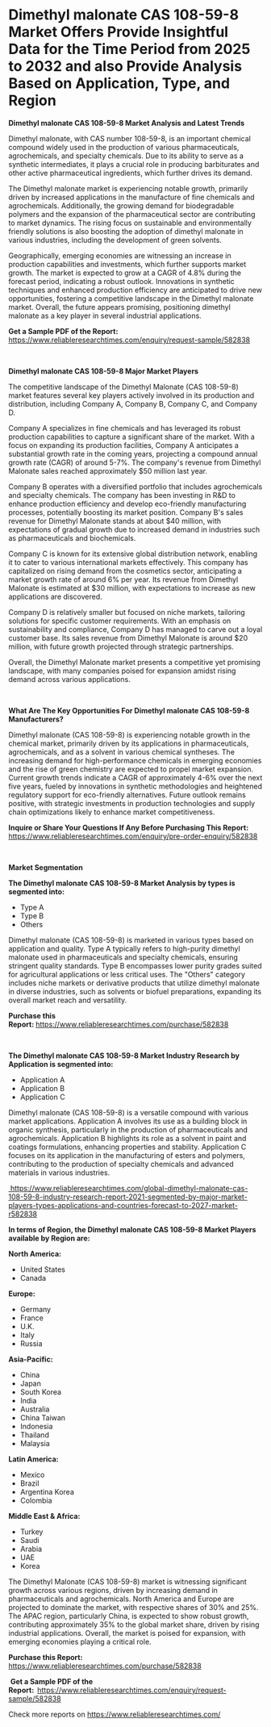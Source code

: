 <p><h1>Dimethyl malonate CAS 108-59-8 Market Offers Provide Insightful Data for the Time Period from 2025 to 2032 and also Provide Analysis Based on Application, Type, and Region</h1></p><p><strong>Dimethyl malonate CAS 108-59-8 Market Analysis and Latest Trends</strong></p>
<p><p>Dimethyl malonate, with CAS number 108-59-8, is an important chemical compound widely used in the production of various pharmaceuticals, agrochemicals, and specialty chemicals. Due to its ability to serve as a synthetic intermediates, it plays a crucial role in producing barbiturates and other active pharmaceutical ingredients, which further drives its demand.</p><p>The Dimethyl malonate market is experiencing notable growth, primarily driven by increased applications in the manufacture of fine chemicals and agrochemicals. Additionally, the growing demand for biodegradable polymers and the expansion of the pharmaceutical sector are contributing to market dynamics. The rising focus on sustainable and environmentally friendly solutions is also boosting the adoption of dimethyl malonate in various industries, including the development of green solvents.</p><p>Geographically, emerging economies are witnessing an increase in production capabilities and investments, which further supports market growth. The market is expected to grow at a CAGR of 4.8% during the forecast period, indicating a robust outlook. Innovations in synthetic techniques and enhanced production efficiency are anticipated to drive new opportunities, fostering a competitive landscape in the Dimethyl malonate market. Overall, the future appears promising, positioning dimethyl malonate as a key player in several industrial applications.</p></p>
<p><strong>Get a Sample PDF of the Report:&nbsp;</strong> <a href="https://www.reliableresearchtimes.com/enquiry/request-sample/582838?utm_campaign=3281&utm_medium=2&utm_source=Github&utm_content=ia&utm_term=23032025&utm_id=dimethyl-malonate-cas-108-59-8">https://www.reliableresearchtimes.com/enquiry/request-sample/582838</a></p>
<p>&nbsp;</p>
<p><strong>Dimethyl malonate CAS 108-59-8 Major Market Players</strong></p>
<p><p>The competitive landscape of the Dimethyl Malonate (CAS 108-59-8) market features several key players actively involved in its production and distribution, including Company A, Company B, Company C, and Company D. </p><p>Company A specializes in fine chemicals and has leveraged its robust production capabilities to capture a significant share of the market. With a focus on expanding its production facilities, Company A anticipates a substantial growth rate in the coming years, projecting a compound annual growth rate (CAGR) of around 5-7%. The company's revenue from Dimethyl Malonate sales reached approximately $50 million last year.</p><p>Company B operates with a diversified portfolio that includes agrochemicals and specialty chemicals. The company has been investing in R&D to enhance production efficiency and develop eco-friendly manufacturing processes, potentially boosting its market position. Company B's sales revenue for Dimethyl Malonate stands at about $40 million, with expectations of gradual growth due to increased demand in industries such as pharmaceuticals and biochemicals.</p><p>Company C is known for its extensive global distribution network, enabling it to cater to various international markets effectively. This company has capitalized on rising demand from the cosmetics sector, anticipating a market growth rate of around 6% per year. Its revenue from Dimethyl Malonate is estimated at $30 million, with expectations to increase as new applications are discovered.</p><p>Company D is relatively smaller but focused on niche markets, tailoring solutions for specific customer requirements. With an emphasis on sustainability and compliance, Company D has managed to carve out a loyal customer base. Its sales revenue from Dimethyl Malonate is around $20 million, with future growth projected through strategic partnerships. </p><p>Overall, the Dimethyl Malonate market presents a competitive yet promising landscape, with many companies poised for expansion amidst rising demand across various applications.</p></p>
<p>&nbsp;</p>
<p><strong>What Are The Key Opportunities For Dimethyl malonate CAS 108-59-8 Manufacturers?</strong></p>
<p><p>Dimethyl malonate (CAS 108-59-8) is experiencing notable growth in the chemical market, primarily driven by its applications in pharmaceuticals, agrochemicals, and as a solvent in various chemical syntheses. The increasing demand for high-performance chemicals in emerging economies and the rise of green chemistry are expected to propel market expansion. Current growth trends indicate a CAGR of approximately 4-6% over the next five years, fueled by innovations in synthetic methodologies and heightened regulatory support for eco-friendly alternatives. Future outlook remains positive, with strategic investments in production technologies and supply chain optimizations likely to enhance market competitiveness.</p></p>
<p><strong>Inquire or Share Your Questions If Any Before Purchasing This Report:</strong> <a href="https://www.reliableresearchtimes.com/enquiry/pre-order-enquiry/582838?utm_campaign=3281&utm_medium=2&utm_source=Github&utm_content=ia&utm_term=23032025&utm_id=dimethyl-malonate-cas-108-59-8">https://www.reliableresearchtimes.com/enquiry/pre-order-enquiry/582838</a></p>
<p>&nbsp;</p>
<p><strong>Market Segmentation</strong></p>
<p><strong>The Dimethyl malonate CAS 108-59-8 Market Analysis by types is segmented into:</strong></p>
<p><ul><li>Type A</li><li>Type B</li><li>Others</li></ul></p>
<p><p>Dimethyl malonate (CAS 108-59-8) is marketed in various types based on application and quality. Type A typically refers to high-purity dimethyl malonate used in pharmaceuticals and specialty chemicals, ensuring stringent quality standards. Type B encompasses lower purity grades suited for agricultural applications or less critical uses. The "Others" category includes niche markets or derivative products that utilize dimethyl malonate in diverse industries, such as solvents or biofuel preparations, expanding its overall market reach and versatility.</p></p>
<p><strong>Purchase this Report:&nbsp;</strong><a href="https://www.reliableresearchtimes.com/purchase/582838?utm_campaign=3281&utm_medium=2&utm_source=Github&utm_content=ia&utm_term=23032025&utm_id=dimethyl-malonate-cas-108-59-8">https://www.reliableresearchtimes.com/purchase/582838</a></p>
<p>&nbsp;</p>
<p><strong>The Dimethyl malonate CAS 108-59-8 Market Industry Research by Application is segmented into:</strong></p>
<p><ul><li>Application A</li><li>Application B</li><li>Application C</li></ul></p>
<p><p>Dimethyl malonate (CAS 108-59-8) is a versatile compound with various market applications. Application A involves its use as a building block in organic synthesis, particularly in the production of pharmaceuticals and agrochemicals. Application B highlights its role as a solvent in paint and coatings formulations, enhancing properties and stability. Application C focuses on its application in the manufacturing of esters and polymers, contributing to the production of specialty chemicals and advanced materials in various industries.</p></p>
<p><a href="https://www.reliableresearchtimes.com/global-dimethyl-malonate-cas-108-59-8-industry-research-report-2021-segmented-by-major-market-players-types-applications-and-countries-forecast-to-2027-market-r582838?utm_campaign=3281&utm_medium=2&utm_source=Github&utm_content=ia&utm_term=23032025&utm_id=dimethyl-malonate-cas-108-59-8">&nbsp;https://www.reliableresearchtimes.com/global-dimethyl-malonate-cas-108-59-8-industry-research-report-2021-segmented-by-major-market-players-types-applications-and-countries-forecast-to-2027-market-r582838</a></p>
<p><strong>In terms of Region, the Dimethyl malonate CAS 108-59-8 Market Players available by Region are:</strong></p>
<p>
    <p> <strong> North America: </strong>
        <ul>
            <li>United States</li>
            <li>Canada</li>
        </ul>
        </p> 
    <p> <strong> Europe: </strong>
        <ul>
            <li>Germany</li>
            <li>France</li>
            <li>U.K.</li>
            <li>Italy</li>
            <li>Russia</li>
        </ul>
        </p> 
    <p> <strong> Asia-Pacific: </strong>
        <ul>
            <li>China</li>
            <li>Japan</li>
            <li>South Korea</li>
            <li>India</li>
            <li>Australia</li>
            <li>China Taiwan</li>
            <li>Indonesia</li>
            <li>Thailand</li>
            <li>Malaysia</li>
        </ul>
        </p> 
    <p> <strong> Latin America: </strong>
        <ul>
            <li>Mexico</li>
            <li>Brazil</li>
            <li>Argentina Korea</li>
            <li>Colombia</li>
        </ul>
        </p> 
    <p> <strong> Middle East & Africa: </strong>
        <ul>
            <li>Turkey</li>
            <li>Saudi</li>
            <li>Arabia</li>
            <li>UAE</li>
            <li>Korea</li>
        </ul>
    </p>
    </p>
<p><p>The Dimethyl Malonate (CAS 108-59-8) market is witnessing significant growth across various regions, driven by increasing demand in pharmaceuticals and agrochemicals. North America and Europe are projected to dominate the market, with respective shares of 30% and 25%. The APAC region, particularly China, is expected to show robust growth, contributing approximately 35% to the global market share, driven by rising industrial applications. Overall, the market is poised for expansion, with emerging economies playing a critical role.</p></p>
<p><strong>Purchase this Report: </strong><a href="https://www.reliableresearchtimes.com/purchase/582838?utm_campaign=3281&utm_medium=2&utm_source=Github&utm_content=ia&utm_term=23032025&utm_id=dimethyl-malonate-cas-108-59-8">https://www.reliableresearchtimes.com/purchase/582838</a></p>
<p>&nbsp;<strong>Get a Sample PDF of the Report:&nbsp;&nbsp;</strong><a href="https://www.reliableresearchtimes.com/enquiry/request-sample/582838?utm_campaign=3281&utm_medium=2&utm_source=Github&utm_content=ia&utm_term=23032025&utm_id=dimethyl-malonate-cas-108-59-8">https://www.reliableresearchtimes.com/enquiry/request-sample/582838</a></p>
<p><strong></strong></p>
<p>Check more reports on <a href="https://www.reliableresearchtimes.com/?utm_campaign=3281&utm_medium=2&utm_source=Github&utm_content=ia&utm_term=23032025&utm_id=dimethyl-malonate-cas-108-59-8">https://www.reliableresearchtimes.com/</a></p>